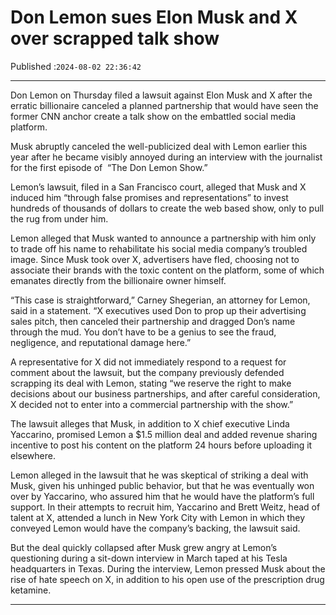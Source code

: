 # Don Lemon sues Elon Musk and X over scrapped talk show

Published :`2024-08-02 22:36:42`

---

Don Lemon on Thursday filed a lawsuit against Elon Musk and X after the erratic billionaire canceled a planned partnership that would have seen the former CNN anchor create a talk show on the embattled social media platform.

Musk abruptly canceled the well-publicized deal with Lemon earlier this year after he became visibly annoyed during an interview with the journalist for the first episode of  “The Don Lemon Show.”

Lemon’s lawsuit, filed in a San Francisco court, alleged that Musk and X induced him “through false promises and representations” to invest hundreds of thousands of dollars to create the web based show, only to pull the rug from under him.

Lemon alleged that Musk wanted to announce a partnership with him only to trade off his name to rehabilitate his social media company’s troubled image. Since Musk took over X, advertisers have fled, choosing not to associate their brands with the toxic content on the platform, some of which emanates directly from the billionaire owner himself.

“This case is straightforward,” Carney Shegerian, an attorney for Lemon, said in a statement. “X executives used Don to prop up their advertising sales pitch, then canceled their partnership and dragged Don’s name through the mud. You don’t have to be a genius to see the fraud, negligence, and reputational damage here.”

A representative for X did not immediately respond to a request for comment about the lawsuit, but the company previously defended scrapping its deal with Lemon, stating “we reserve the right to make decisions about our business partnerships, and after careful consideration, X decided not to enter into a commercial partnership with the show.”

The lawsuit alleges that Musk, in addition to X chief executive Linda Yaccarino, promised Lemon a $1.5 million deal and added revenue sharing incentive to post his content on the platform 24 hours before uploading it elsewhere.

Lemon alleged in the lawsuit that he was skeptical of striking a deal with Musk, given his unhinged public behavior, but that he was eventually won over by Yaccarino, who assured him that he would have the platform’s full support. In their attempts to recruit him, Yaccarino and Brett Weitz, head of talent at X, attended a lunch in New York City with Lemon in which they conveyed Lemon would have the company’s backing, the lawsuit said.

But the deal quickly collapsed after Musk grew angry at Lemon’s questioning during a sit-down interview in March taped at his Tesla headquarters in Texas. During the interview, Lemon pressed Musk about the rise of hate speech on X, in addition to his open use of the prescription drug ketamine.

---

